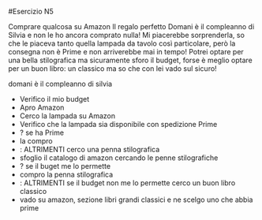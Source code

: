 #Esercizio N5

Comprare qualcosa su Amazon
Il regalo perfetto
Domani è il compleanno di Silvia e non le ho ancora comprato nulla! Mi piacerebbe sorprenderla, so che le piaceva tanto quella lampada da tavolo così particolare, però la consegna non è Prime e non arriverebbe mai in tempo! Potrei optare per una bella stilografica ma sicuramente sforo il budget, forse è meglio optare per un buon libro: un classico ma so che con lei vado sul sicuro!

domani è il compleanno di silvia

- Verifico il mio budget
- Apro Amazon
- Cerco la lampada su Amazon
- Verifico che la lampada sia disponibile con spedizione Prime
- ? se ha Prime
- la compro
- : ALTRIMENTI cerco una penna stilografica
- sfoglio il catalogo di amazon cercando le penne stilografiche
- ? se il buget me lo permette
- compro la penna stilografica
- : ALTRIMENTI se il budget non me lo permette cerco un buon libro classico
- vado su amazon, sezione libri grandi classici e ne scelgo uno che abbia prime
